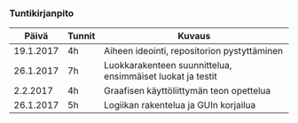 ### Tuntikirjanpito

| Päivä     | Tunnit | Kuvaus                                      |
|-----------|--------|---------------------------------------------|
| 19.1.2017 | 4h     | Aiheen ideointi, repositorion pystyttäminen |
| 26.1.2017 | 7h     | Luokkarakenteen suunnittelua, ensimmäiset luokat ja testit |
| 2.2.2017  | 4h     | Graafisen käyttöliittymän teon opettelua |
| 26.1.2017 | 5h     | Logiikan rakentelua ja GUIn korjailua |

